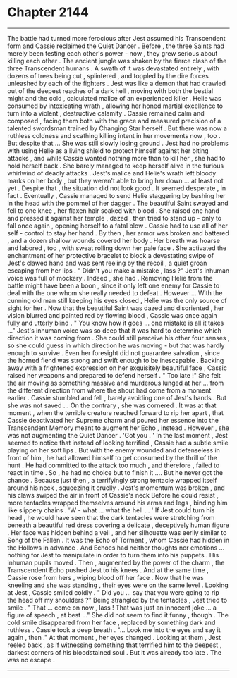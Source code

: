 
# Chapter 2144


---

The battle had turned more ferocious after Jest assumed his Transcendent form and Cassie reclaimed the Quiet Dancer . Before , the three Saints had merely been testing each other's power - now , they grew serious about killing each other .
The ancient jungle was shaken by the fierce clash of the three Transcendent humans . A swath of it was devastated entirely , with dozens of trees being cut , splintered , and toppled by the dire forces unleashed by each of the fighters .
Jest was like a demon that had crawled out of the deepest reaches of a dark hell , moving with both the bestial might and the cold , calculated malice of an experienced killer . Helie was consumed by intoxicating wrath , allowing her honed martial
excellence to turn into a violent , destructive calamity .
Cassie remained calm and composed , facing them both with the grace and measured precision of a talented swordsman trained by Changing Star herself . But there was now a ruthless coldness and scathing killing intent in her movements now , too .
But despite that ...
She was still slowly losing ground . Jest had no problems with using Helie as a living shield to protect himself against her biting attacks , and while Cassie wanted nothing more than to kill her , she had to hold herself back .
She barely managed to keep herself alive in the furious whirlwind of deadly attacks . Jest's malice and Helie's wrath left bloody marks on her body , but they weren't able to bring her down ... at least not yet .
Despite that , the situation did not look good .
It seemed desperate , in fact .
Eventually , Cassie managed to send Helie staggering by bashing her in the head with the pommel of her dagger . The beautiful Saint swayed and fell to one knee , her flaxen hair soaked with blood . She raised one hand and pressed it against her temple , dazed , then tried to stand up - only to fall once again , opening herself to a fatal blow .
Cassie had to use all of her self - control to stay her hand .
By then , her armor was broken and battered , and a dozen shallow wounds covered her body . Her breath was hoarse and labored , too , with sweat rolling down her pale face . She activated the enchantment of her protective bracelet to block a devastating swipe of Jest's clawed hand and was sent reeling by the recoil , a quiet groan escaping from her lips .
" Didn't you make a mistake , lass ?"
Jest's inhuman voice was full of mockery .
Indeed , she had .
Removing Helie from the battle might have been a boon , since it only left one enemy for Cassie to deal with the one whom she really needed to defeat .
However ...
With the cunning old man still keeping his eyes closed , Helie was the only source of sight for her . Now that the beautiful Saint was dazed and disoriented , her vision blurred and painted red by flowing blood , Cassie was once again fully and utterly blind .
" You know how it goes ... one mistake is all it takes ..."
Jest's inhuman voice was so deep that it was hard to determine which direction it was coming from . She could still perceive his other four senses , so she could guess in which direction he was moving - but that was hardly enough to survive .
Even her foresight did not guarantee salvation , since the horned fiend was strong and swift enough to be inescapable .
Backing away with a frightened expression on her exquisitely beautiful face , Cassic raised her weapons and prepared to defend herself .
" Too late !"
She felt the air moving as something massive and murderous lunged at her ... from the different direction from where the shout had come from a moment earlier .
Cassie stumbled and fell , barely avoiding one of Jest's hands .
But she was not saved ...
On the contrary , she was cornered .
It was at that moment , when the terrible creature reached forward to rip her apart , that Cassie deactivated her Supreme charm and poured her essence into the Transcendent Memory meant to augment her Echo , instead .
However , she was not augmenting the Quiet Dancer .
'Got you . '
In the last moment , Jest seemed to notice that instead of looking terrified , Cassie had a subtle smile playing on her soft lips . But with the enemy wounded and defenseless in front of him , he had allowed himself to get consumed by the thrill of the hunt . He had committed to the attack too much , and therefore , failed to react in time .
So , he had no choice but to finish it ....
But he never got the chance .
Because just then , a terrifyingly strong tentacle wrapped itself around his neck , squeezing it cruelly .
Jest's momentum was broken , and his claws swiped the air in front of Cassie's neck
Before he could resist , more tentacles wrapped themselves around his arms and legs , binding him like slippery chains .
'W - what ... what the hell ... '
If Jest could turn his head , he would have seen that the dark tentacles were stretching from beneath a beautiful red dress covering a delicate , deceptively human figure . Her face was hidden behind a veil , and her silhouette was eerily similar to Song of the
Fallen .
It was the Echo of Torment , whom Cassie had hidden in the Hollows in advance .
And Echoes had neither thoughts nor emotions ... nothing for Jest to manipulate in order to turn them into his puppets .
His inhuman pupils moved .
Then , augmented by the power of the charm , the Transcendent Echo pushed Jest to his knees . And at the same time , Cassie rose from hers , wiping blood off her face .
Now that he was kneeling and she was standing , their eyes were on the same level .
Looking at Jest , Cassie smiled coldly .
" Did you ... say that you were going to rip the head off my shoulders ?"
Being strangled by the tentacles , Jest tried to smile .
" That ... come on now , lass ! That was just an innocent joke ... a figure of speech , at
best ..."
She did not seem to find it funny , though . The cold smile disappeared from her face ,
replaced by something dark and ruthless .
Cassie took a deep breath .
"... Look me into the eyes and say it again , then ."
At that moment , her eyes changed .
Looking at them , Jest reeled back , as if witnessing something that terrified him to the
deepest , darkest corners of his bloodstained soul .
But it was already too late .
The was no escape .

---

